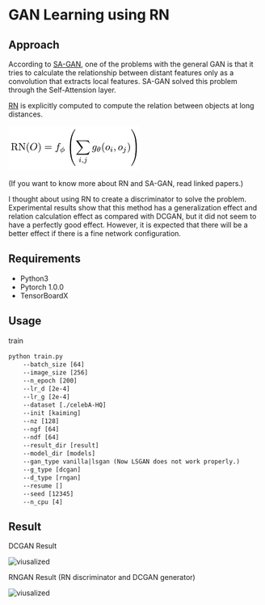 # GAN Learning using RN

## Approach

According to [SA-GAN](https://arxiv.org/abs/1805.08318), one of the problems with the general GAN is that it tries to calculate the relationship between distant features only as a convolution that extracts local features. SA-GAN solved this problem through the Self-Attension layer.

[RN](https://arxiv.org/abs/1706.01427) is explicitly computed to compute the relation between objects at long distances.

![RN](images/RN.png)

(If you want to know more about RN and SA-GAN, read linked papers.)

I thought about using RN to create a discriminator to solve the problem. Experimental results show that this method has a generalization effect and relation calculation effect as compared with DCGAN, but it did not seem to have a perfectly good effect. However, it is expected that there will be a better effect if there is a fine network configuration.

## Requirements

- Python3
- Pytorch 1.0.0
- TensorBoardX

## Usage

train
```
python train.py 
    --batch_size [64]
    --image_size [256]
    --n_epoch [200]
    --lr_d [2e-4]
    --lr_g [2e-4]
    --dataset [./celebA-HQ]
    --init [kaiming]
    --nz [128]
    --ngf [64]
    --ndf [64]
    --result_dir [result]
    --model_dir [models]
    --gan_type vanilla|lsgan (Now LSGAN does not work properly.)
    --g_type [dcgan]
    --d_type [rngan]
    --resume []
    --seed [12345]
    --n_cpu [4]
```

## Result

DCGAN Result

![viusalized](images/DCGAN-256.png)

RNGAN Result (RN discriminator and DCGAN generator)

![viusalized](images/RNGAN-256.png)
